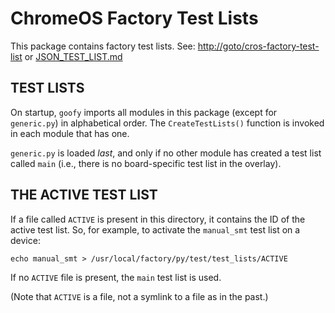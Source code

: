<!--
 # Copyright 2016 The Chromium OS Authors. All rights reserved.
 # Use of this source code is governed by a BSD-style license that can be
 # found in the LICENSE file.
 -->

ChromeOS Factory Test Lists
===========================
This package contains factory test lists.
See: [http://goto/cros-factory-test-list](http://goto/cros-factory-test-list)
or [JSON_TEST_LIST.md](./JSON_TEST_LIST.md)

TEST LISTS
----------
On startup, `goofy` imports all modules in this package (except for
`generic.py`) in alphabetical order.  The `CreateTestLists()` function is
invoked in each module that has one.

`generic.py` is loaded *last*, and only if no other module has created
a test list called `main` (i.e., there is no board-specific test list
in the overlay).

THE ACTIVE TEST LIST
--------------------
If a file called `ACTIVE` is present in this directory, it contains the
ID of the active test list.  So, for example, to activate the `manual_smt`
test list on a device:

    echo manual_smt > /usr/local/factory/py/test/test_lists/ACTIVE

If no `ACTIVE` file is present, the `main` test list is used.

(Note that `ACTIVE` is a file, not a symlink to a file as in the past.)

